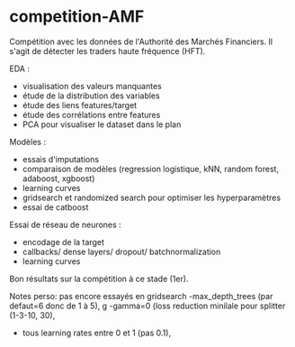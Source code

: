 # competition-AMF
Compétition avec les données de l'Authorité des Marchés Financiers. 
Il s'agit de détecter les traders haute fréquence (HFT).

EDA :
- visualisation des valeurs manquantes
- étude de la distribution des variables
- étude des liens features/target
- étude des corrélations entre features
- PCA pour visualiser le dataset dans le plan

Modèles :
- essais d'imputations
- comparaison de modèles (regression logistique, kNN, random forest, adaboost, xgboost)
- learning curves
- gridsearch et randomized search pour optimiser les hyperparamètres
- essai de catboost

Essai de réseau de neurones :
- encodage de la target
- callbacks/ dense layers/ dropout/ batchnormalization
- learning curves

Bon résultats sur la compétition à ce stade (1er).

Notes perso: pas encore essayés en gridsearch
-max_depth_trees (par defaut=6 donc de 1 à 5),   g
-gamma=0 (loss reduction minilale pour splitter (1-3-10, 30),
- tous learning rates entre 0 et 1 (pas 0.1), 
